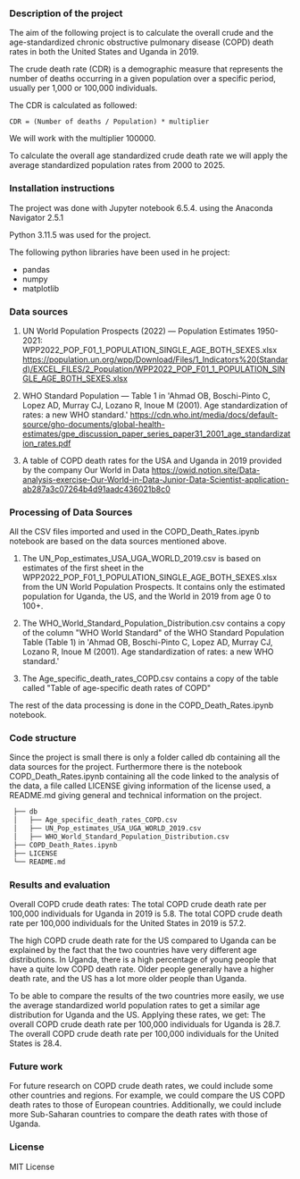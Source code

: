 ### Description of the project
The aim of the following project is to calculate the overall crude and the age-standardized chronic obstructive pulmonary disease (COPD) death rates in both the United States and Uganda in 2019.

The crude death rate (CDR) is a demographic measure that represents the number of deaths occurring in a given population over a specific period, usually per 1,000 or 100,000 individuals.

The CDR is calculated as followed:

    CDR = (Number of deaths / Population) * multiplier

We will work with the multiplier 100000.

To calculate the overall age standardized crude death rate we will apply the average standardized population rates from 2000 to 2025.


### Installation instructions
The project was done with Jupyter notebook 6.5.4. using the Anaconda Navigator 2.5.1

Python 3.11.5 was used for the project.

The following python libraries have been used in he project:
 - pandas
 - numpy
 - matplotlib


### Data sources
1. UN World Population Prospects (2022) — Population Estimates 1950-2021: WPP2022_POP_F01_1_POPULATION_SINGLE_AGE_BOTH_SEXES.xlsx
  https://population.un.org/wpp/Download/Files/1_Indicators%20(Standard)/EXCEL_FILES/2_Population/WPP2022_POP_F01_1_POPULATION_SINGLE_AGE_BOTH_SEXES.xlsx
   
2. WHO Standard Population — Table 1 in 'Ahmad OB, Boschi-Pinto C, Lopez AD, Murray CJ, Lozano R, Inoue M (2001). Age standardization of rates: a new WHO standard.'
   https://cdn.who.int/media/docs/default-source/gho-documents/global-health-estimates/gpe_discussion_paper_series_paper31_2001_age_standardization_rates.pdf
  
3. A table of COPD death rates for the USA and Uganda in 2019 provided by the company Our World in Data
   https://owid.notion.site/Data-analysis-exercise-Our-World-in-Data-Junior-Data-Scientist-application-ab287a3c07264b4d91aadc436021b8c0


### Processing of Data Sources
All the CSV files imported and used in the COPD_Death_Rates.ipynb notebook are based on the data sources mentioned above.

1. The UN_Pop_estimates_USA_UGA_WORLD_2019.csv is based on estimates of the first sheet in the WPP2022_POP_F01_1_POPULATION_SINGLE_AGE_BOTH_SEXES.xlsx from the UN World Population Prospects. It contains     only the estimated population for Uganda, the US, and the World in 2019 from age 0 to 100+.
   
2. The WHO_World_Standard_Population_Distribution.csv contains a copy of the column "WHO World Standard" of the WHO Standard Population Table (Table 1) in 'Ahmad OB, Boschi-Pinto C, Lopez AD, Murray CJ,     Lozano R, Inoue M (2001). Age standardization of rates: a new WHO standard.'
  
3. The Age_specific_death_rates_COPD.csv contains a copy of the table called "Table of age-specific death rates of COPD"

The rest of the data processing is done in the COPD_Death_Rates.ipynb notebook.


### Code structure
Since the project is small there is only a folder called db containing all the data sources for the project. Furthermore there is the notebook COPD_Death_Rates.ipynb containing all the code linked to the analysis of the data, a file called LICENSE giving information of the license used, a README.md giving general and technical information on the project. 
``` bash
 ├── db
 │   ├── Age_specific_death_rates_COPD.csv
 │   ├── UN_Pop_estimates_USA_UGA_WORLD_2019.csv
 │   ├── WHO_World_Standard_Population_Distribution.csv
 ├── COPD_Death_Rates.ipynb
 ├── LICENSE
 └── README.md
```

### Results and evaluation
Overall COPD crude death rates: The total COPD crude death rate per 100,000 individuals for Uganda in 2019 is 5.8. The total COPD crude death rate per 100,000 individuals for the United States in 2019 is 57.2.

The high COPD crude death rate for the US compared to Uganda can be explained by the fact that the two countries have very different age distributions. In Uganda, there is a high percentage of young people that have a quite low COPD death rate. Older people generally have a higher death rate, and the US has a lot more older people than Uganda.

To be able to compare the results of the two countries more easily, we use the average standardized world population rates to get a similar age distribution for Uganda and the US. Applying these rates, we get: The overall COPD crude death rate per 100,000 individuals for Uganda is 28.7. The overall COPD crude death rate per 100,000 individuals for the United States is 28.4.


### Future work
For future research on COPD crude death rates, we could include some other countries and regions. For example, we could compare the US COPD death rates to those of European countries. Additionally, we could include more Sub-Saharan countries to compare the death rates with those of Uganda.


### License
MIT License
